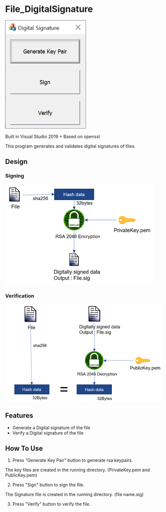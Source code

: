 # File_DigitalSignature
![image](https://raw.githubusercontent.com/codetronik/File_DigitalSignature/master/screenshots/main.png)

Built in Visual Studio 2019 + Based on openssl

This program generates and validates digital signatures of files.

## Design
### Signing
![image](https://raw.githubusercontent.com/codetronik/File_DigitalSignature/master/screenshots/sign.png)
### Verification
![image](https://raw.githubusercontent.com/codetronik/File_DigitalSignature/master/screenshots/verification.png)

## Features
- Generate a Digital signature of the file 
- Verify a Digital signature of the file 

## How To Use
1. Press "Generate Key Pair" button to generate rsa keypairs.

The key files are created in the running directory. (PrivateKey.pem and PublicKey.pem)

2. Press "Sign" button to sign the file.

The Signature file is created in the running directory. (file name.sig)

3. Press "Verify" button to verify the file.
